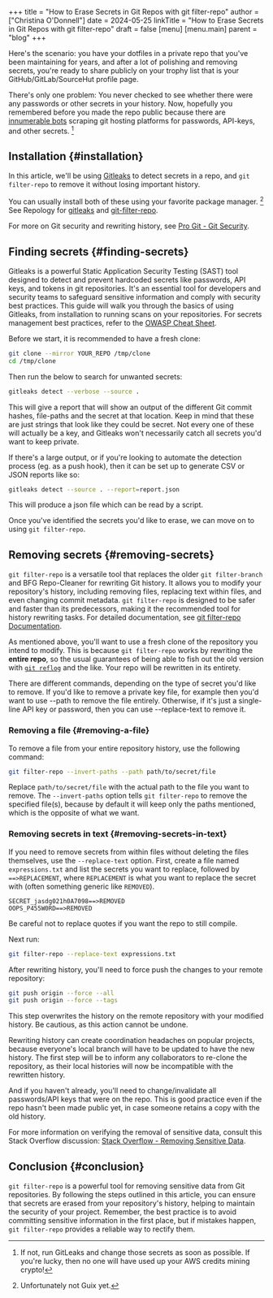 +++
title = "How to Erase Secrets in Git Repos with git filter-repo"
author = ["Christina O'Donnell"]
date = 2024-05-25
linkTitle = "How to Erase Secrets in Git Repos with git filter-repo"
draft = false
[menu]
    [menu.main]
        parent = "blog"
+++

Here's the scenario: you have your dotfiles in a private repo that you've been
maintaining for years, and after a lot of polishing and removing secrets, you're
ready to share publicly on your trophy list that is your GitHub/GitLab/SourceHut
profile page.

There's only one problem: You never checked to see whether there were any
passwords or other secrets in your history. Now, hopefully you remembered before
you made the repo public because there are [innumerable bots](https://trufflesecurity.com/blog/thousands-of-github-comments-leak-live-api-keys) scraping git hosting
platforms for passwords, API-keys, and other secrets.&nbsp;[^fn:1]


## Installation {#installation}

In this article, we'll be using [Gitleaks](https://github.com/gitleaks/gitleaks) to detect secrets in a repo, and `git
filter-repo` to remove it without losing important history.

You can usually install both of these using your favorite package manager.
[^fn:2] See Repology for
[gitleaks](https://repology.org/project/gitleaks/versions) and [git-filter-repo](https://repology.org/project/git-filter-repo/versions).

For more on Git security and rewriting history, see [Pro Git - Git Security](https://git-scm.com/book/en/v2/Git-Tools-Rewriting-History#_git_rewriting_history).


## Finding secrets {#finding-secrets}

Gitleaks is a powerful Static Application Security Testing (SAST) tool designed
to detect and prevent hardcoded secrets like passwords, API keys, and tokens in
git repositories. It's an essential tool for developers and security teams to
safeguard sensitive information and comply with security best practices. This
guide will walk you through the basics of using Gitleaks, from installation to
running scans on your repositories. For secrets management best practices, refer
to the [OWASP Cheat Sheet](https://cheatsheetseries.owasp.org/cheatsheets/Secrets_Management_Cheat_Sheet.html).

Before we start, it is recommended to have a fresh clone:

```sh
git clone --mirror YOUR_REPO /tmp/clone
cd /tmp/clone
```

Then run the below to search for unwanted secrets:

```sh
gitleaks detect --verbose --source .
```

This will give a report that will show an output of the different Git commit
hashes, file-paths and the secret at that location. Keep in mind that these are
just strings that look like they could be secret. Not every one of these will
actually be a key, and Gitleaks won't necessarily catch all secrets you'd want
to keep private.

If there's a large output, or if you're looking to automate the detection
process (eg. as a push hook), then it can be set up to generate CSV or JSON
reports like so:

```sh
gitleaks detect --source . --report=report.json
```

This will produce a json file which can be read by a script.

Once you've identified the secrets you'd like to erase, we can move on to using
`git filter-repo`.


## Removing secrets {#removing-secrets}

`git filter-repo` is a versatile tool that replaces the older `git
filter-branch` and BFG Repo-Cleaner for rewriting Git history. It allows you to
modify your repository's history, including removing files, replacing text
within files, and even changing commit metadata. `git filter-repo` is designed
to be safer and faster than its predecessors, making it the recommended tool for
history rewriting tasks. For detailed documentation, see [git filter-repo
Documentation](https://github.com/newren/git-filter-repo/blob/main/Documentation/git-filter-repo.txt).

As mentioned above, you'll want to use a fresh clone of the repository you
intend to modify. This is because `git filter-repo` works by rewriting the
**entire repo**, so the usual guarantees of being able to fish out the old version
with [`git reflog`](https://git-scm.com/docs/git-reflog) and the like. Your repo will be rewritten in its entirety.

There are different commands, depending on the type of secret you'd like to
remove. If you'd like to remove a private key file, for example then you'd want
to use --path to remove the file entirely. Otherwise, if it's just a single-line
API key or password, then you can use --replace-text to remove it.


### Removing a file {#removing-a-file}

To remove a file from your entire repository history, use the following
command:

```sh
git filter-repo --invert-paths --path path/to/secret/file
```

Replace `path/to/secret/file` with the actual path to the file you want to
remove. The `--invert-paths` option tells `git filter-repo` to remove the
specified file(s), because by default it will keep only the paths mentioned,
which is the opposite of what we want.


### Removing secrets in text {#removing-secrets-in-text}

If you need to remove secrets from within files without deleting the
files themselves, use the `--replace-text` option. First, create a file
named `expressions.txt` and list the secrets you want to replace,
followed by `==>REPLACEMENT`, where `REPLACEMENT` is what you want to
replace the secret with (often something generic like `REMOVED`).

```text
SECRET_jasdg021h0A7098==>REMOVED
OOPS_P455W0RD==>REMOVED
```

Be careful not to replace quotes if you want the repo to still compile.

Next run:

```sh
git filter-repo --replace-text expressions.txt
```

After rewriting history, you'll need to force push the changes to your
remote repository:

```sh
git push origin --force --all
git push origin --force --tags
```

This step overwrites the history on the remote repository with your
modified history. Be cautious, as this action cannot be undone.

Rewriting history can create coordination headaches on popular projects, because
everyone's local branch will have to be updated to have the new history. The
first step will be to inform any collaborators to re-clone the repository, as
their local histories will now be incompatible with the rewritten history.

And if you haven't already, you'll need to change/invalidate all passwords/API
keys that were on the repo. This is good practice even if the repo hasn't been
made public yet, in case someone retains a copy with the old history.

For more information on verifying the removal of sensitive data, consult this
Stack Overflow discussion: [Stack Overflow - Removing Sensitive Data](https://stackoverflow.com/questions/5302520/how-do-i-verify-removal-of-sensitive-data-from-a-git-repository).


## Conclusion {#conclusion}

`git filter-repo` is a powerful tool for removing sensitive data from
Git repositories. By following the steps outlined in this article, you
can ensure that secrets are erased from your repository's history,
helping to maintain the security of your project. Remember, the best
practice is to avoid committing sensitive information in the first
place, but if mistakes happen, `git filter-repo` provides a reliable way
to rectify them.

[^fn:1]: If not, run GitLeaks
    and change those secrets as soon as possible. If you're lucky, then no one will
    have used up your AWS credits mining crypto!
[^fn:2]: Unfortunately not Guix yet.

